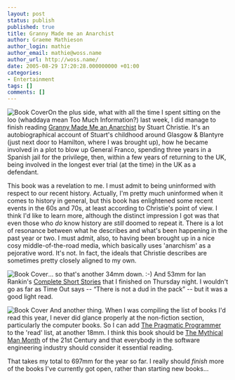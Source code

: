 ```yaml
---
layout: post
status: publish
published: true
title: Granny Made me an Anarchist
author: Graeme Mathieson
author_login: mathie
author_email: mathie@woss.name
author_url: http://woss.name/
date: 2005-08-29 17:20:28.000000000 +01:00
categories:
- Entertainment
tags: []
comments: []
---
```

<img class="alignright" src="http://images-eu.amazon.com/images/P/0743259181.02._SCMZZZZZZZ_.jpg" alt="Book Cover"/>On the plus side, what with all the time I spent sitting on the loo (whaddaya mean Too Much Information?) last week, I did manage to finish reading <a href="http://www.amazon.co.uk/exec/obidos/ASIN/0743259181/mathieoftheen-21">Granny Made Me an Anarchist</a> by Stuart Christie.  It's an autobiographical account of Stuart's childhood around Glasgow &amp; Blantyre (just next door to Hamilton, where I was brought up), how he became involved in a plot to blow up General Franco, spending three years in a Spanish jail for the privilege, then, within a few years of returning to the UK, being involved in the longest ever trial (at the time) in the UK as a defendant.

This book was a revelation to me.  I must admit to being uninformed with respect to our recent history.  Actually, I'm pretty much uninformed when it comes to history in general, but this book has enlightened some recent events in the 60s and 70s, at least according to Christie's point of view.  I think I'd like to learn more, although the distinct impression I got was that even those who <em>do</em> know history are <em>still</em> doomed to repeat it.  There is a lot of resonance between what he describes and what's been happening in the past year or two.  I must admit, also, to having been brought up in a nice cosy middle-of-the-road media, which basically uses 'anarchism' as a pejorative word.  It's not.  In fact, the ideals that Christie describes are sometimes pretty closely aligned to my own.

<img src="http://images-eu.amazon.com/images/P/0752869345.02._SCMZZZZZZZ_.jpg" alt="Book Cover" class="alignleft" />... so that's another 34mm down. :-)  And 53mm for Ian Rankin's <a href="http://www.amazon.co.uk/exec/obidos/ASIN/0752869345/mathieoftheen-21">Complete Short Stories</a> that I finished on Thursday night.  I wouldn't go as far as Time Out says -- <q>There is not a dud in the pack</q> -- but it was a good light read.

<img src="http://images-eu.amazon.com/images/P/020161622X.02._SCMZZZZZZZ_.jpg" alt="Book Cover" class="alignright" /> And another thing.  When I was compiling the list of books I'd read this year, I never did glance properly at the non-fiction section, particularly the computer books.  So I can add <a href="http://www.amazon.co.uk/exec/obidos/ASIN/020161622X/mathieoftheen-21">The Pragmatic Programmer</a> to the 'read' list, at another 18mm.  I think this book should be <a href="http://www.amazon.co.uk/exec/obidos/ASIN/0201835959/mathieoftheen-21">The Mythical Man Month</a> of the 21st Century and that everybody in the software engineering industry should consider it essential reading.

That takes my total to 697mm for the year so far.  I really should <em>finish</em> more of the books I've currently got open, rather than starting new books...
